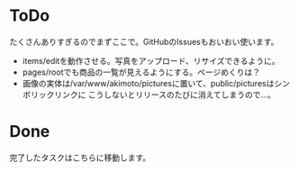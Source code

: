 # ToDo
たくさんありすぎるのでまずここで。GitHubのIssuesもおいおい使います。

- items/editを動作させる。写真をアップロード、リサイズできるように。
- pages/rootでも商品の一覧が見えるようにする。ページめくりは？
- 画像の実体は/var/www/akimoto/picturesに置いて、public/picturesはシンボリックリンクに
  こうしないとリリースのたびに消えてしまうので…。

# Done
完了したタスクはこちらに移動します。
